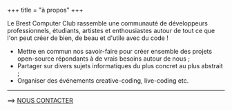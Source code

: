 +++
title = "à propos"
+++

Le Brest Computer Club rassemble une communauté de développeurs professionnels, étudiants, artistes et enthousiastes autour de tout ce que l'on peut créer de bien, de beau et d'utile avec du code !

- Mettre en commun nos savoir-faire pour créer ensemble des projets open-source répondants à de vrais besoins autour de nous ;
- Partager sur divers sujets informatiques du plus concret au plus abstrait ;
- Organiser des événements creative-coding, live-coding etc.


---
==> [NOUS CONTACTER ](https://docs.google.com/forms/d/e/1FAIpQLSdCnEdDEtzH-QFqMBA7-CrvVi8pwciGxPVML1OondETuNBo2g/viewform)
